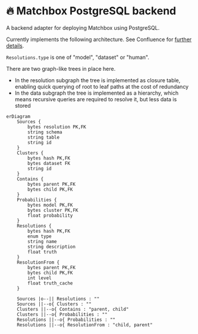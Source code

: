 # 🔥 Matchbox PostgreSQL backend

A backend adapter for deploying Matchbox using PostgreSQL.

Currently implements the following architecture. See Confluence for [further details](https://uktrade.atlassian.net/wiki/spaces/CDL/pages/4282908700/Matchbox+0.2+architecture+ideas).

`Resolutions.type` is one of "model", "dataset" or "human".

There are two graph-like trees in place here.

* In the resolution subgraph the tree is implemented as closure table, enabling quick querying of root to leaf paths at the cost of redundancy
* In the data subgraph the tree is implemented as a hierarchy, which means recursive queries are required to resolve it, but less data is stored

```mermaid
erDiagram
    Sources {
        bytes resolution PK,FK
        string schema
        string table
        string id
    }
    Clusters {
        bytes hash PK,FK
        bytes dataset FK
        string id
    }
    Contains {
        bytes parent PK,FK
        bytes child PK,FK
    }
    Probabilities {
        bytes model PK,FK
        bytes cluster PK,FK
        float probability
    }
    Resolutions {
        bytes hash PK,FK
        enum type
        string name
        string description
        float truth
    }
    ResolutionFrom {
        bytes parent PK,FK
        bytes child PK,FK
        int level
        float truth_cache
    }

    Sources |o--|| Resolutions : ""
    Sources ||--o{ Clusters : ""
    Clusters ||--o{ Contains : "parent, child"
    Clusters ||--o{ Probabilities : ""
    Resolutions ||--o{ Probabilities : ""
    Resolutions ||--o{ ResolutionFrom : "child, parent"
```
